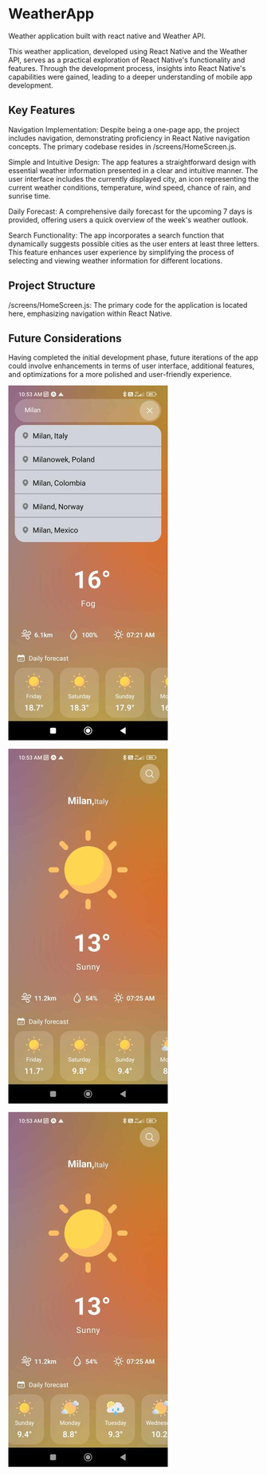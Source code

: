# WeatherApp
Weather application built with react native and Weather API.

This weather application, developed using React Native and the Weather API, serves as a practical exploration of React Native's functionality and features. Through the development process, insights into React Native's capabilities were gained, leading to a deeper understanding of mobile app development.

## Key Features
Navigation Implementation: Despite being a one-page app, the project includes navigation, demonstrating proficiency in React Native navigation concepts. The primary codebase resides in /screens/HomeScreen.js.

Simple and Intuitive Design: The app features a straightforward design with essential weather information presented in a clear and intuitive manner. The user interface includes the currently displayed city, an icon representing the current weather conditions, temperature, wind speed, chance of rain, and sunrise time.

Daily Forecast: A comprehensive daily forecast for the upcoming 7 days is provided, offering users a quick overview of the week's weather outlook.

Search Functionality: The app incorporates a search function that dynamically suggests possible cities as the user enters at least three letters. This feature enhances user experience by simplifying the process of selecting and viewing weather information for different locations.

## Project Structure
/screens/HomeScreen.js: The primary code for the application is located here, emphasizing navigation within React Native.
## Future Considerations
Having completed the initial development phase, future iterations of the app could involve enhancements in terms of user interface, additional features, and optimizations for a more polished and user-friendly experience.

![searching the city of Milan](/Examples/370116015_2307399962803732_1340950651405919752_n.jpg)

![Milan forecast](/Examples/368509558_1056667559097667_7264748779198342000_n.jpg)

![Milan forecast 2](/Examples/376431583_263970209592349_3638853454980780069_n.jpg)
